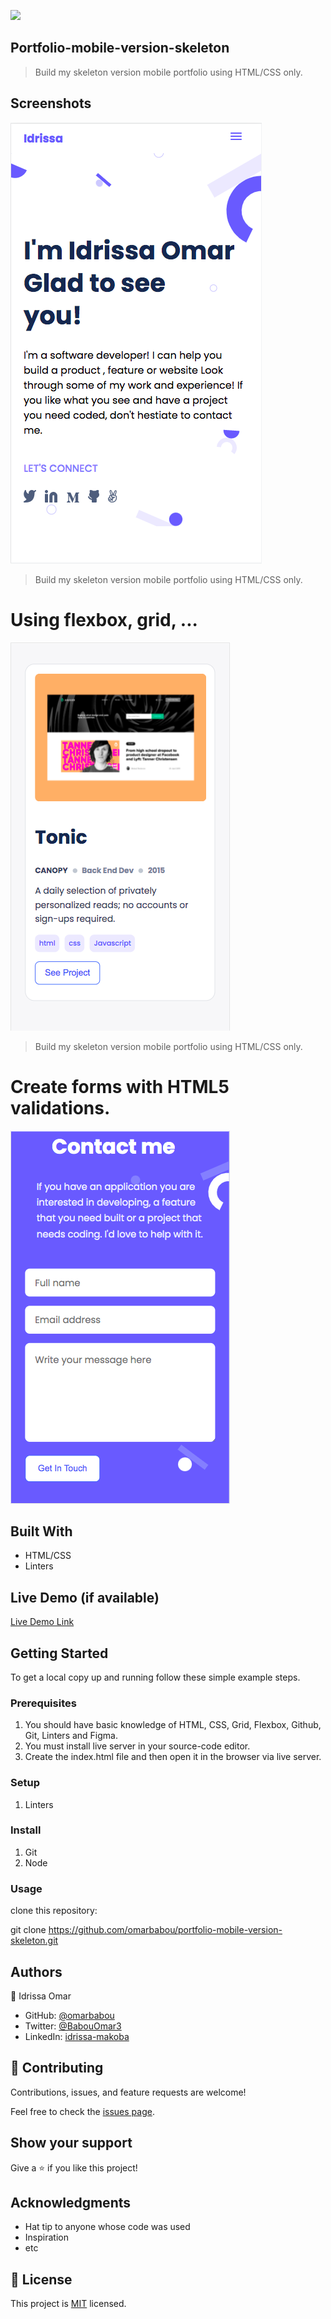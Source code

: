 ![](https://img.shields.io/badge/Microverse-blueviolet)

## Portfolio-mobile-version-skeleton

> Build my skeleton version mobile portfolio using HTML/CSS only.

## Screenshots

![screenshot](./pic.png)

> Build my skeleton version mobile portfolio using HTML/CSS only.

# Using flexbox, grid, ...

![screenshot](./imgg.png)

> Build my skeleton version mobile portfolio using HTML/CSS only.

# Create forms with HTML5 validations.

![screenshot](./contact1.png)

## Built With

- HTML/CSS
- Linters

## Live Demo (if available)

[Live Demo Link](https://livedemo.com)

## Getting Started

To get a local copy up and running follow these simple example steps.

### Prerequisites

1. You should have basic knowledge of HTML, CSS, Grid, Flexbox, Github, Git, Linters and Figma.
2. You must install live server in your source-code editor.
3. Create the index.html file and then open it in the browser via live server.

### Setup

1. Linters

### Install

1. Git
1. Node

### Usage

clone this repository:

git clone https://github.com/omarbabou/portfolio-mobile-version-skeleton.git

## Authors

👤 Idrissa Omar

- GitHub: [@omarbabou](https://github.com/omarbabou)
- Twitter: [@BabouOmar3](https://twitter.com/BabouOmar3/photo)
- LinkedIn: [idrissa-makoba](https://www.linkedin.com/in/idrissa-makoba-b5b906205/)

## 🤝 Contributing

Contributions, issues, and feature requests are welcome!

Feel free to check the [issues page](../../issues/).

## Show your support

Give a ⭐️ if you like this project!

## Acknowledgments

- Hat tip to anyone whose code was used
- Inspiration
- etc

## 📝 License

This project is [MIT](./MIT.md) licensed.
